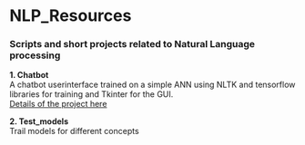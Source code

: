 # NLP_Resources
### Scripts and short projects related to Natural Language processing  

**1. Chatbot**  
A chatbot userinterface trained on a simple ANN using NLTK and tensorflow libraries for training and Tkinter for the GUI.  
[Details of the project here](Chatbot/Readme.md)

**2. Test_models**  
Trail models for different concepts  
